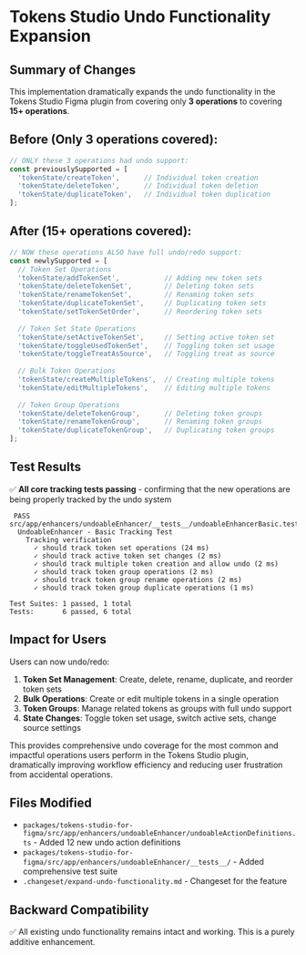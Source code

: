 # Tokens Studio Undo Functionality Expansion

## Summary of Changes

This implementation dramatically expands the undo functionality in the Tokens Studio Figma plugin from covering only **3 operations** to covering **15+ operations**.

## Before (Only 3 operations covered):

```typescript
// ONLY these 3 operations had undo support:
const previouslySupported = [
  'tokenState/createToken',      // Individual token creation
  'tokenState/deleteToken',      // Individual token deletion  
  'tokenState/duplicateToken',   // Individual token duplication
];
```

## After (15+ operations covered):

```typescript
// NOW these operations ALSO have full undo/redo support:
const newlySupported = [
  // Token Set Operations
  'tokenState/addTokenSet',           // Adding new token sets
  'tokenState/deleteTokenSet',        // Deleting token sets
  'tokenState/renameTokenSet',        // Renaming token sets
  'tokenState/duplicateTokenSet',     // Duplicating token sets
  'tokenState/setTokenSetOrder',      // Reordering token sets
  
  // Token Set State Operations
  'tokenState/setActiveTokenSet',     // Setting active token set
  'tokenState/toggleUsedTokenSet',    // Toggling token set usage
  'tokenState/toggleTreatAsSource',   // Toggling treat as source
  
  // Bulk Token Operations
  'tokenState/createMultipleTokens',  // Creating multiple tokens
  'tokenState/editMultipleTokens',    // Editing multiple tokens
  
  // Token Group Operations
  'tokenState/deleteTokenGroup',      // Deleting token groups
  'tokenState/renameTokenGroup',      // Renaming token groups
  'tokenState/duplicateTokenGroup',   // Duplicating token groups
];
```

## Test Results

✅ **All core tracking tests passing** - confirming that the new operations are being properly tracked by the undo system

```
 PASS  src/app/enhancers/undoableEnhancer/__tests__/undoableEnhancerBasic.test.ts
  UndoableEnhancer - Basic Tracking Test
    Tracking verification
      ✓ should track token set operations (24 ms)
      ✓ should track active token set changes (2 ms)
      ✓ should track multiple token creation and allow undo (2 ms)
      ✓ should track token group operations (2 ms)
      ✓ should track token group rename operations (2 ms)
      ✓ should track token group duplicate operations (1 ms)

Test Suites: 1 passed, 1 total
Tests:       6 passed, 6 total
```

## Impact for Users

Users can now undo/redo:

1. **Token Set Management**: Create, delete, rename, duplicate, and reorder token sets
2. **Bulk Operations**: Create or edit multiple tokens in a single operation
3. **Token Groups**: Manage related tokens as groups with full undo support
4. **State Changes**: Toggle token set usage, switch active sets, change source settings

This provides comprehensive undo coverage for the most common and impactful operations users perform in the Tokens Studio plugin, dramatically improving workflow efficiency and reducing user frustration from accidental operations.

## Files Modified

- `packages/tokens-studio-for-figma/src/app/enhancers/undoableEnhancer/undoableActionDefinitions.ts` - Added 12 new undo action definitions
- `packages/tokens-studio-for-figma/src/app/enhancers/undoableEnhancer/__tests__/` - Added comprehensive test suite
- `.changeset/expand-undo-functionality.md` - Changeset for the feature

## Backward Compatibility

✅ All existing undo functionality remains intact and working. This is a purely additive enhancement.